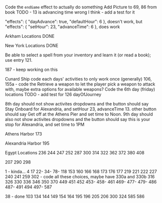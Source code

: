 Code the `endGame` effect to actually do something
Add Picture to 69, 86 from book
TODO - 13 is advancing time wrong I think - add a test for it

"effects": {
"dayAdvance": true,
"defaultHour": 6
},
doesn't work, but
"effects": {
"setHour": 23,
"advanceTime": 6
},
does work

Arkham Locations
DONE

New York Locations
DONE

Be able to select a spell from your inventory and learn it (or read a book); use entry 121.

187 - keep working on this

Cunard Ship
code each days' activities to only work once (generally)
106, 155a - code the Retrieve a weapon to let the player pick a weapon to attack with, maybe extra options for available weapons?
Code the 6th day (friday) locations
TODO - add test for 126 dayOfJourney

8th day should not show activites dropdowns and the button should say Stay Onboard for Alexandria, and setHour 23, advanceTime 13. other button should say Get off at the Athens Pier and set time to Noon.
9th day should also not show activites dropdowns and the button should say this is your stop for Alexandria, and set time to 1PM

Athens Harbor
173

Alexandria Harbor
195

Egypt Locations
236
244
247
252
287
300
314
322
362
372
380
408

207
290
298

1 - kinda...
4
17
22-
34-
78-
118
153
160
166
168
173
176
177
219
221
222
227
240
241
259
302 - code all these choices, maybe have 330a and 330b
316
326
330
336
346
350
370
449
451
452
453-
458-
461
469-
477-
479-
486
487-
491
494
497-
587

38 - done
103
134
144
149
154
164
195
196
205
206
300
324
585
586
